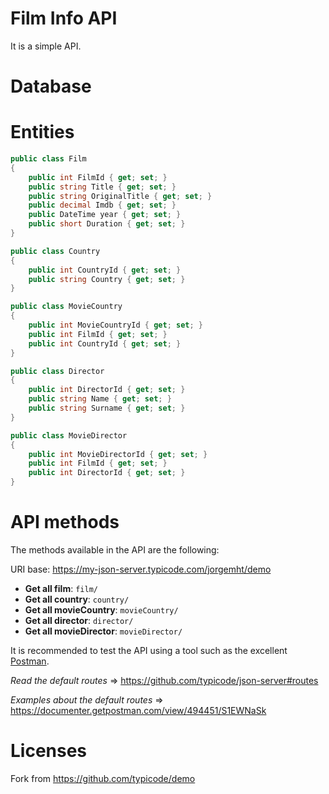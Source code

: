 # Film Info API

It is a simple API.

# Database

# Entities

```csharp
public class Film
{
    public int FilmId { get; set; }
    public string Title { get; set; }
    public string OriginalTitle { get; set; }
    public decimal Imdb { get; set; }
    public DateTime year { get; set; }
    public short Duration { get; set; }
}
```

```csharp
public class Country
{
    public int CountryId { get; set; }
    public string Country { get; set; }
}
```

```csharp
public class MovieCountry 
{
    public int MovieCountryId { get; set; }
    public int FilmId { get; set; }
    public int CountryId { get; set; }
}
```

```csharp
public class Director
{
    public int DirectorId { get; set; }
    public string Name { get; set; }
    public string Surname { get; set; }
}
```

```csharp
public class MovieDirector 
{
    public int MovieDirectorId { get; set; }
    public int FilmId { get; set; }
    public int DirectorId { get; set; }
}
```

# API methods

The methods available in the API are the following:

URI base: https://my-json-server.typicode.com/jorgemht/demo

- **Get all film**: `film/`
- **Get all country**: `country/`
- **Get all movieCountry**: `movieCountry/`
- **Get all director**: `director/`
- **Get all movieDirector**: `movieDirector/`

It is recommended to test the API using a tool such as the excellent [Postman](https://www.getpostman.com/).

*Read the default routes* => https://github.com/typicode/json-server#routes

*Examples about the default routes* => https://documenter.getpostman.com/view/494451/S1EWNaSk

# Licenses

Fork from https://github.com/typicode/demo
